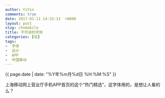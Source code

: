 ```yaml
---
author: YiYin
comments: true
date: 2017-01-11 14:33:13  +0800
layout: post
slug: chnmobile
title: 不可读的字体
categories: [说]
tags:
-  字体
-  设计
-  APP
-  中国移动
---
```

<div class="saying">
<div class="timestamp">{{ page.date | date: "%Y年%m月%d日 %H:%M:%S" }}</div>

上海移动网上营业厅手机APP首页的这个“热门精选”，这字体用的，是想让人看的么？

<img src="./public/images/mobile.jpg" alt="">
</div>